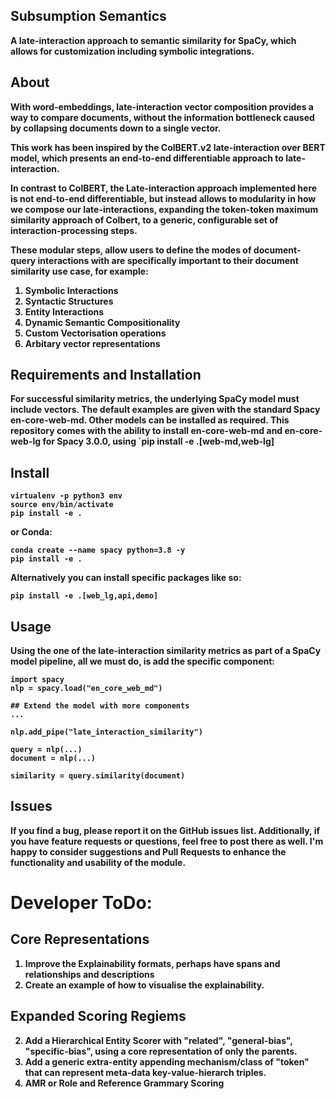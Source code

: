 ## Subsumption Semantics

<b> A late-interaction approach to semantic similarity for SpaCy, which allows for customization including symbolic integrations. <b>

## About

With word-embeddings, late-interaction vector composition provides a way to compare documents, without the information bottleneck caused by collapsing documents down to a single vector. 

This work has been inspired by the ColBERT.v2 late-interaction over BERT model, which presents an end-to-end differentiable approach to late-interaction.

In contrast to ColBERT, the Late-interaction approach implemented here is not end-to-end differentiable, but instead allows to modularity in how we compose
our late-interactions, expanding the token-token maximum similarity approach of Colbert, to a generic, configurable set of interaction-processing steps.

These modular steps, allow users to define the modes of document-query interactions with are specifically important to their document similarity use case, for example:
1. Symbolic Interactions
2. Syntactic Structures
3. Entity Interactions
4. Dynamic Semantic Compositionality
5. Custom Vectorisation operations
6. Arbitary vector representations

## Requirements and Installation

For successful similarity metrics, the underlying SpaCy model must include vectors. The default examples are given with the standard Spacy en-core-web-md.
Other models can be installed as required. This repository comes with the ability to install en-core-web-md and en-core-web-lg for Spacy 3.0.0, using 
`pip install -e .[web-md,web-lg]

## Install

```
virtualenv -p python3 env
source env/bin/activate
pip install -e .
```
or Conda:
```
conda create --name spacy python=3.8 -y
pip install -e .
```

Alternatively you can install specific packages like so:
```
pip install -e .[web_lg,api,demo]
```

## Usage

Using the one of the late-interaction similarity metrics as part of a SpaCy model pipeline, all we must do, is add the specific component:

```
import spacy
nlp = spacy.load("en_core_web_md")

## Extend the model with more components
...

nlp.add_pipe("late_interaction_similarity")

query = nlp(...)
document = nlp(...)

similarity = query.similarity(document)

```

## Issues

If you find a bug, please report it on the GitHub issues list. Additionally, if you have feature requests or questions, feel free to post there as well. I'm happy to consider suggestions and Pull Requests to enhance the functionality and usability of the module.

# Developer ToDo:

## Core Representations
1. Improve the Explainability formats, perhaps have spans and relationships and descriptions
2. Create an example of how to visualise the explainability.
## Expanded Scoring Regiems
2. Add a Hierarchical Entity Scorer with "related", "general-bias", "specific-bias", using a core representation of only the parents.
3. Add a generic extra-entity appending mechanism/class of "token" that can represent meta-data key-value-hierarch triples.
4. AMR or Role and Reference Grammary Scoring
